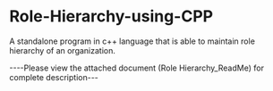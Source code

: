 # Role-Hierarchy-using-CPP
A standalone program in c++ language that is able to maintain role hierarchy of an organization.

----Please view the attached document (Role Hierarchy_ReadMe) for complete description---
